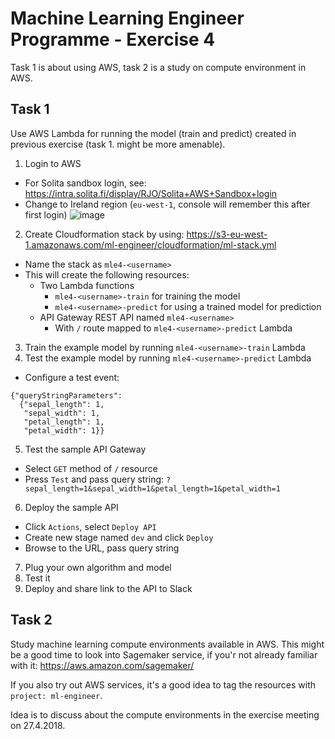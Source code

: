 # Machine Learning Engineer Programme - Exercise 4

Task 1 is about using AWS, task 2 is a study on compute environment in AWS.

## Task 1

Use AWS Lambda for running the model (train and predict) created in previous exercise (task 1. might be more amenable).

1. Login to AWS
  * For Solita sandbox login, see: https://intra.solita.fi/display/RJO/Solita+AWS+Sandbox+login
  * Change to Ireland region (`eu-west-1`, console will remember this after first login) ![image](https://user-images.githubusercontent.com/57011/38420366-206bb5da-39ac-11e8-902f-553ddef3ed5f.png)
2. Create Cloudformation stack by using: https://s3-eu-west-1.amazonaws.com/ml-engineer/cloudformation/ml-stack.yml
  * Name the stack as `mle4-<username>`
  * This will create the following resources:
    * Two Lambda functions
      * `mle4-<username>-train` for training the model
      * `mle4-<username>-predict` for using a trained model for prediction
    * API Gateway REST API named `mle4-<username>`
      * With `/` route mapped to `mle4-<username>-predict` Lambda
3. Train the example model by running `mle4-<username>-train` Lambda
4. Test the example model by running `mle4-<username>-predict` Lambda
  * Configure a test event:
  ```
  {"queryStringParameters":
    {"sepal_length": 1,
     "sepal_width": 1,
     "petal_length": 1,
     "petal_width": 1}}
  ```
5. Test the sample API Gateway
  * Select `GET` method of `/` resource
  * Press `Test` and pass query string: `?sepal_length=1&sepal_width=1&petal_length=1&petal_width=1`
6. Deploy the sample API
  * Click `Actions`, select `Deploy API`
  * Create new stage named `dev` and click `Deploy`
  * Browse to the URL, pass query string
7. Plug your own algorithm and model
8. Test it
9. Deploy and share link to the API to Slack

## Task 2

Study machine learning compute environments available in AWS. This might be a good time to look into Sagemaker service,
if you'r not already familiar with it: https://aws.amazon.com/sagemaker/

If you also try out AWS services, it's a good idea to tag the resources with `project: ml-engineer`.

Idea is to discuss about the compute environments in the exercise meeting on 27.4.2018.
